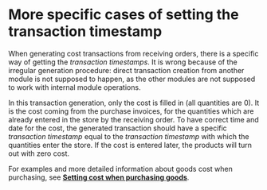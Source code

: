 # More specific cases of setting the transaction timestamp

When generating cost transactions from receiving orders, there is a specific way of getting the <i>transaction timestamps</i>. It is wrong because of the irregular generation procedure: direct transaction creation from another module is not supposed to happen, as the other modules are not supposed to work with internal module operations.

In this transaction generation, only the cost is filled in (all quantities are 0). It is the cost coming from the purchase invoices, for the quantities which are already entered in the store by the receiving order. To have correct time and date for the cost, the generated transaction should have a specific <i>transaction timestamp</i> equal to the <i>transaction timestamp</i> with which the quantities enter the store. If the cost is entered later, the products will turn out with zero cost.

For examples and more detailed information about goods cost when purchasing, see <b>[Setting cost when purchasing goods](https://docs.erp.net/tech/modules/logistics/procurement/setting-cost-when-purchasing-goods.html?q=Setting%20cost%20when%20purchasing%20goods)</b>.


